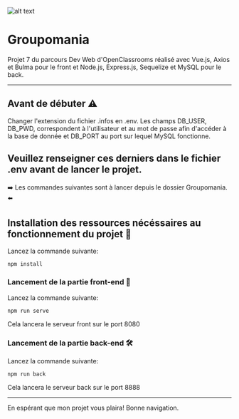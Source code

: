 ![alt text](https://repository-images.githubusercontent.com/389939523/ba474fa1-9c0a-4064-b83f-c655b6bdf4e9)

# Groupomania
Projet 7 du parcours Dev Web d'OpenClassrooms réalisé avec Vue.js, Axios et Bulma pour le front et Node.js, Express.js, Sequelize et MySQL pour le back.

----------------------------------------------------------------------------
## Avant de débuter ⚠️

Changer l'extension du fichier .infos en .env.
Les champs DB_USER, DB_PWD, correspondent à l'utilisateur et au mot de passe afin d'accéder à la base de donnée et DB_PORT au port sur lequel MySQL fonctionne.

Veuillez renseigner ces derniers dans le fichier .env avant de lancer le projet.
----------------------------------------------------------------------------
➡️ Les commandes suivantes sont à lancer depuis le dossier Groupomania. ⬅️

## Installation des ressources nécéssaires au fonctionnement du projet 🚦

Lancez la commande suivante:
```
npm install
```

### Lancement de la partie front-end 🎨

Lancez la commande suivante:
```
npm run serve
```
Cela lancera le serveur front sur le port 8080

### Lancement de la partie back-end 🛠

Lancez la commande suivante:
```
npm run back
```
Cela lancera le serveur back sur le port 8888

--------------------------------------------------------------------------

En espérant que mon projet vous plaira!
Bonne navigation.




